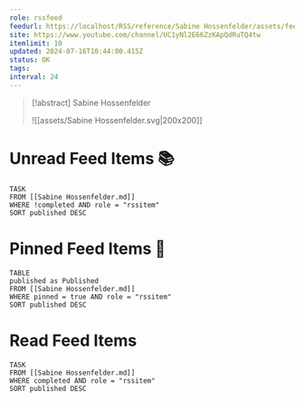 ```yaml
---
role: rssfeed
feedurl: https://localhost/RSS/reference/Sabine Hossenfelder/assets/feed.xml
site: https://www.youtube.com/channel/UC1yNl2E66ZzKApQdRuTQ4tw
itemlimit: 10
updated: 2024-07-16T10:44:00.415Z
status: OK
tags: 
interval: 24
---
```

> [!abstract] Sabine Hossenfelder
> 
>
> ![[assets/Sabine Hossenfelder.svg|200x200]]
# Unread Feed Items 📚
~~~dataview
TASK
FROM [[Sabine Hossenfelder.md]]
WHERE !completed AND role = "rssitem"
SORT published DESC
~~~

# Pinned Feed Items 📌
~~~dataview
TABLE
published as Published
FROM [[Sabine Hossenfelder.md]]
WHERE pinned = true AND role = "rssitem"
SORT published DESC
~~~

# Read Feed Items
~~~dataview
TASK
FROM [[Sabine Hossenfelder.md]]
WHERE completed AND role = "rssitem"
SORT published DESC
~~~